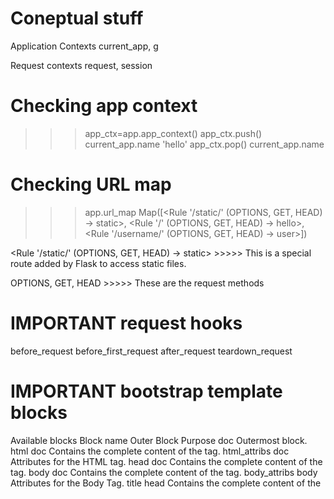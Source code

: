 # Coneptual stuff

Application Contexts
current_app, g

Request contexts
request, session


# Checking app context

>>> app_ctx=app.app_context()
>>> app_ctx.push()
>>> current_app.name
'hello'
>>> app_ctx.pop()
>>> current_app.name


# Checking URL map

>>> app.url_map
Map([<Rule '/static/<filename>' (OPTIONS, GET, HEAD) -> static>,
 	<Rule '/' (OPTIONS, GET, HEAD) -> hello>,
 	<Rule '/username/<user>' (OPTIONS, GET, HEAD) -> user>])	



<Rule '/static/<filename>' (OPTIONS, GET, HEAD) -> static> >>>>> This is a special route added by Flask to access static files.

OPTIONS, GET, HEAD   >>>>> These are the request methods


# IMPORTANT request hooks

before_request 
before_first_request
after_request
teardown_request


# IMPORTANT bootstrap template blocks

Available blocks
Block name	Outer Block	Purpose
doc	 	Outermost block.
html	doc	Contains the complete content of the <html> tag.
html_attribs	doc	Attributes for the HTML tag.
head	doc	Contains the complete content of the <head> tag.
body	doc	Contains the complete content of the <body> tag.
body_attribs	body	Attributes for the Body Tag.
title	head	Contains the complete content of the <title> tag.
styles	head	Contains all CSS style <link> tags inside head.
metas	head	Contains all <meta> tags inside head.
navbar	body	An empty block directly above content.
content	body	Convenience block inside the body. Put stuff here.
scripts	body	Contains all <script> tags at the end of the body.

ref # https://pythonhosted.org/Flask-Bootstrap/basic-usage.html#available-blocks


***** IMP ******
the super() function when called inside a block then it overrides the inherited 
content with the html pages own content


# Custom Error pages


